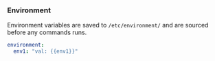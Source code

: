 ### Environment
Environment variables are saved to `/etc/environment/` and are sourced before any commands runs.
```yaml
environment:
  env1: "val: {{env1}}"
```
